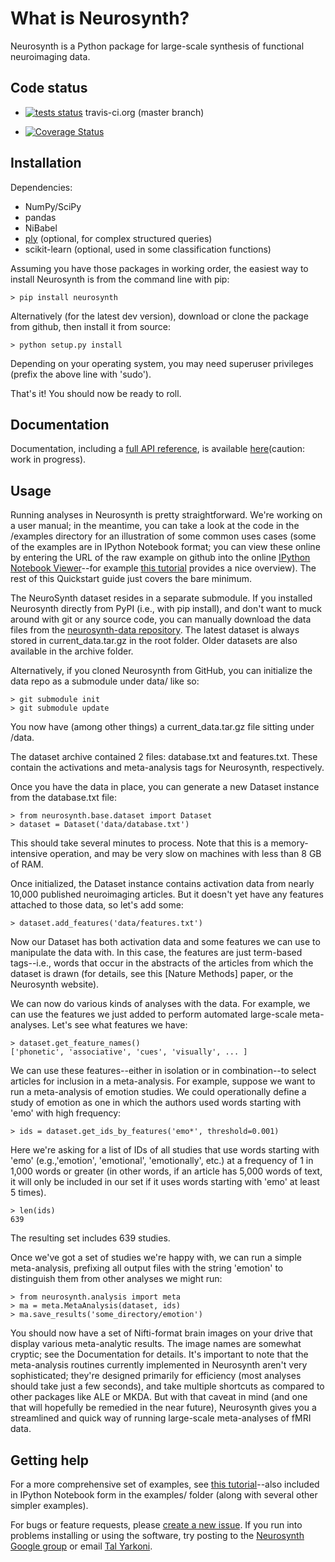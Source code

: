 
# What is Neurosynth?

Neurosynth is a Python package for large-scale synthesis of functional neuroimaging data.

## Code status

* [![tests status](https://secure.travis-ci.org/neurosynth/neurosynth.png?branch=master)](https://travis-ci.org/neurosynth/neurosynth) travis-ci.org (master branch)

* [![Coverage Status](https://coveralls.io/repos/neurosynth/neurosynth/badge.png?branch=master)](https://coveralls.io/r/neurosynth/neurosynth?branch=master)

## Installation

Dependencies:

* NumPy/SciPy
* pandas
* NiBabel
* [ply](http://www.dabeaz.com/ply/) (optional, for complex structured queries)
* scikit-learn (optional, used in some classification functions)

Assuming you have those packages in working order, the easiest way to install Neurosynth is from the command line with pip:

	> pip install neurosynth

Alternatively (for the latest dev version), download or clone the package from github, then install it from source:

	> python setup.py install

Depending on your operating system, you may need superuser privileges (prefix the above line with 'sudo').

That's it! You should now be ready to roll.

## Documentation

Documentation, including a [full API reference](http://neurosynth.readthedocs.org/en/latest/reference.html), is available [here](http://neurosynth.readthedocs.org/en/latest/)(caution: work in progress).

## Usage

Running analyses in Neurosynth is pretty straightforward. We're working on a user manual; in the meantime, you can take a look at the code in the /examples directory for an illustration of some common uses cases (some of the examples are in IPython Notebook format; you can view these online by entering the URL of the raw example on github into the online [IPython Notebook Viewer](http://nbviewer.ipython.org)--for example [this tutorial](http://nbviewer.ipython.org/urls/raw.github.com/neurosynth/neurosynth/master/examples/neurosynth_demo.ipynb) provides a nice overview). The rest of this Quickstart guide just covers the bare minimum.

The NeuroSynth dataset resides in a separate submodule. If you installed Neurosynth directly from PyPI (i.e., with pip install), and don't want to muck around with git or any source code, you can manually download the data files from the [neurosynth-data repository](http://github.com/neurosynth/neurosynth-data). The latest dataset is always stored in current_data.tar.gz in the root folder. Older datasets are also available in the archive folder.

Alternatively, if you cloned Neurosynth from GitHub, you can initialize the data repo as a submodule under data/ like so:

    > git submodule init
    > git submodule update

You now have (among other things) a current_data.tar.gz file sitting under /data.

The dataset archive contained 2 files: database.txt and features.txt. These contain the activations and meta-analysis tags for Neurosynth, respectively.

Once you have the data in place, you can generate a new Dataset instance from the database.txt file:

	> from neurosynth.base.dataset import Dataset
	> dataset = Dataset('data/database.txt')

This should take several minutes to process. Note that this is a memory-intensive operation, and may be very slow on machines with less than 8 GB of RAM.

Once initialized, the Dataset instance contains activation data from nearly 10,000 published neuroimaging articles. But it doesn't yet have any features attached to those data, so let's add some:

	> dataset.add_features('data/features.txt')

Now our Dataset has both activation data and some features we can use to manipulate the data with. In this case, the features are just term-based tags--i.e., words that occur in the abstracts of the articles from which the dataset is drawn (for details, see this [Nature Methods] paper, or the Neurosynth website).

We can now do various kinds of analyses with the data. For example, we can use the features we just added to perform automated large-scale meta-analyses. Let's see what features we have:

	> dataset.get_feature_names()
	['phonetic', 'associative', 'cues', 'visually', ... ]

We can use these features--either in isolation or in combination--to select articles for inclusion in a meta-analysis. For example, suppose we want to run a meta-analysis of emotion studies. We could operationally define a study of emotion as one in which the authors used words starting with 'emo' with high frequency:

	> ids = dataset.get_ids_by_features('emo*', threshold=0.001)

Here we're asking for a list of IDs of all studies that use words starting with 'emo' (e.g.,'emotion', 'emotional', 'emotionally', etc.) at a frequency of 1 in 1,000 words or greater (in other words, if an article has 5,000 words of text, it will only be included in our set if it uses words starting with 'emo' at least 5 times).

	> len(ids)
	639

The resulting set includes 639 studies.

Once we've got a set of studies we're happy with, we can run a simple meta-analysis, prefixing all output files with the string 'emotion' to distinguish them from other analyses we might run:

	> from neurosynth.analysis import meta
	> ma = meta.MetaAnalysis(dataset, ids)
	> ma.save_results('some_directory/emotion')

You should now have a set of Nifti-format brain images on your drive that display various meta-analytic results. The image names are somewhat cryptic; see the Documentation for details. It's important to note that the meta-analysis routines currently implemented in Neurosynth aren't very sophisticated; they're designed primarily for efficiency (most analyses should take just a few seconds), and take multiple shortcuts as compared to other packages like ALE or MKDA. But with that caveat in mind (and one that will hopefully be remedied in the near future), Neurosynth gives you a streamlined and quick way of running large-scale meta-analyses of fMRI data.


## Getting help

For a more comprehensive set of examples, see [this tutorial](http://nbviewer.ipython.org/urls/raw.github.com/neurosynth/neurosynth/master/examples/neurosynth_demo.ipynb)--also included in IPython Notebook form in the examples/ folder (along with several other simpler examples).

For bugs or feature requests, please [create a new issue](https://github.com/neurosynth/neurosynth/issues/new). If you run into problems installing or using the software, try posting to the [Neurosynth Google group](https://groups.google.com/forum/#!forum/neurosynthlist) or email [Tal Yarkoni](mailto:tyarkoni@gmail.com).
